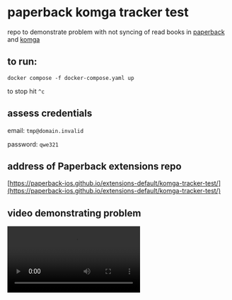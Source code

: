 # paperback komga tracker test

repo to demonstrate problem with not syncing of read books in [paperback](https://github.com/Paperback-iOS/extensions-default) and [komga](https://komga.org) 

## to run:
```
docker compose -f docker-compose.yaml up
```
to stop hit `^c`

## assess credentials

email: `tmp@domain.invalid`

password: `qwe321`

## address of Paperback extensions repo 

[https://paperback-ios.github.io/extensions-default/komga-tracker-test/](https://paperback-ios.github.io/extensions-default/komga-tracker-test/)

## video demonstrating problem

![](problem/RPReplay_Final1702138800.MP4)
